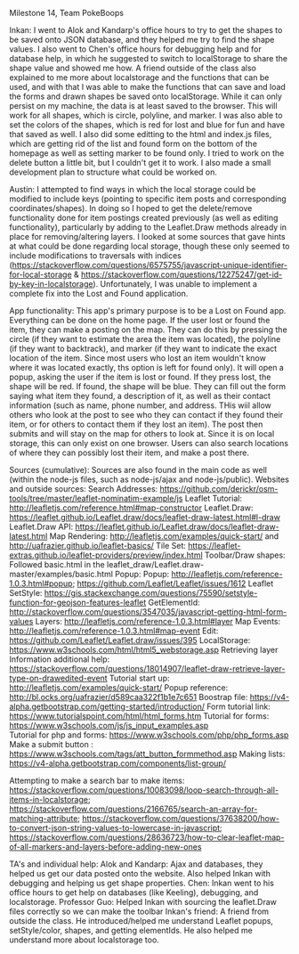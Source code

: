 Milestone 14, Team PokeBoops

Inkan: I went to Alok and Kandarp's office hours to try to get the shapes to be saved onto JSON database, and they helped me try to find the shape values. I also went to Chen's office hours for debugging help and for database help, in which he suggested to switch to localStorage to share the shape value and showed me how. A friend outside of the class also explained to me more about localstorage and the functions that can be used, and with that I was able to make the functions that can save and load the forms and drawn shapes be saved onto localStorage. While it can only persist on my machine, the data is at least saved to the browser. This will work for all shapes, which is circle, polyline, and marker. I was also able to set the colors of the shapes, which is red for lost and blue for fun and have that saved as well. I also did some editting to the html and index.js files, which are getting rid of the list and found form on the bottom of the homepage as well as setting marker to be found only. I tried to work on the delete button a little bit, but I couldn't get it to work. I also made a small development plan to structure what could be worked on.

Austin: I attempted to find ways in which the local storage could be modified to include keys (pointing to specific item posts and corresponding coordinates/shapes). In doing so I hoped to get the delete/remove functionality done for item postings created previously (as well as editing functionality), particularly by adding to the Leaflet.Draw methods already in place for removing/altering layers. I looked at some sources that gave hints at what could be done regarding local storage, though these only seemed to include modifications to traversals with indices (https://stackoverflow.com/questions/6575755/javascript-unique-identifier-for-local-storage & https://stackoverflow.com/questions/12275247/get-id-by-key-in-localstorage). Unfortunately, I was unable to implement a complete fix into the Lost and Found application.

App functionality: This app's primary purpose is to be a Lost on Found app. Everything can be done on the home page. If the user lost or found the item, they can make a posting on the map. They can do this by pressing the circle (if they want to estimate the area the item was located), the polyline (if they want to backtrack), and marker (if they want to indicate the exact location of the item. Since most users who lost an item wouldn't know where it was located exactly, ths option is left for found only). It will open a popup, asking the user if the item is lost or found. If they press lost, the shape will be red. If found, the shape will be blue. They can fill out the form saying what item they found, a description of it, as well as their contact information (such as name, phone number, and address. THis wiil allow others who look at the post to see who they can contact if they found their item, or for others to contact them if they lost an item). The post then submits and will stay on the map for others to look at. Since it is on local storage, this can only exist on one browser. Users can also search locations of where they can possibly lost their item, and make a post there.

Sources (cumulative):
Sources are also found in the main code as well (within the node-js files, such as node-js/ajax and node-js/public).
Websites and outside sources:
Search Addresses: https://github.com/derickr/osm-tools/tree/master/leaflet-nominatim-example/js
Leaflet Tutorial: http://leafletjs.com/reference.html#map-constructor
Leaflet.Draw: https://leaflet.github.io/Leaflet.draw/docs/leaflet-draw-latest.html#l-draw
Leaflet.Draw API: https://leaflet.github.io/Leaflet.draw/docs/leaflet-draw-latest.html
Map Rendering:  http://leafletjs.com/examples/quick-start/ and http://uafrazier.github.io/leaflet-basics/
Tile Set: https://leaflet-extras.github.io/leaflet-providers/preview/index.html
Toolbar/Draw shapes: Followed basic.html in the leaflet_draw/Leaflet.draw-master/examples/basic.html
Popup: Popup: http://leafletjs.com/reference-1.0.3.html#popup; https://github.com/Leaflet/Leaflet/issues/1612
Leaflet SetStyle: https://gis.stackexchange.com/questions/75590/setstyle-function-for-geojson-features-leaflet
GetElementId: http://stackoverflow.com/questions/3547035/javascript-getting-html-form-values
Layers: http://leafletjs.com/reference-1.0.3.html#layer
Map Events: http://leafletjs.com/reference-1.0.3.html#map-event
Edit: https://github.com/Leaflet/Leaflet.draw/issues/395
LocalStorage: https://www.w3schools.com/html/html5_webstorage.asp
Retrieving layer Information additional help: https://stackoverflow.com/questions/18014907/leaflet-draw-retrieve-layer-type-on-drawedited-event
Tutorial start up: http://leafletjs.com/examples/quick-start/ 
Popup reference: http://bl.ocks.org/uafrazier/d589caa322f1b1e7c651
Boostrap file: https://v4-alpha.getbootstrap.com/getting-started/introduction/
Form tutorial link: https://www.tutorialspoint.com/html/html_forms.htm
Tutorial for forms: https://www.w3schools.com/js/js_input_examples.asp         
Tutorial for php and forms: https://www.w3schools.com/php/php_forms.asp
Make a submit button : https://www.w3schools.com/tags/att_button_formmethod.asp
Making lists: https://v4-alpha.getbootstrap.com/components/list-group/ 

Attempting to make a search bar to make items: https://stackoverflow.com/questions/10083098/loop-search-through-all-items-in-localstorage; https://stackoverflow.com/questions/2166765/search-an-array-for-matching-attribute; https://stackoverflow.com/questions/37638200/how-to-convert-json-string-values-to-lowercase-in-javascript; https://stackoverflow.com/questions/28636723/how-to-clear-leaflet-map-of-all-markers-and-layers-before-adding-new-ones

TA's and individual help:
Alok and Kandarp: Ajax and databases, they helped us get our data posted onto the website. Also helped Inkan with debugging and helping us get shape properties.
Chen: Inkan went to his office hours to get help on databases (like Keeling), debugging, and localstorage. 
Professor Guo: Helped Inkan with sourcing the leaflet.Draw files correctly so we can make the toolbar
Inkan's friend: A friend from outside the class. He introduced/helped me understand Leaflet popups, setStyle/color, shapes, and getting elementIds. He also helped me understand more about localstorage too.